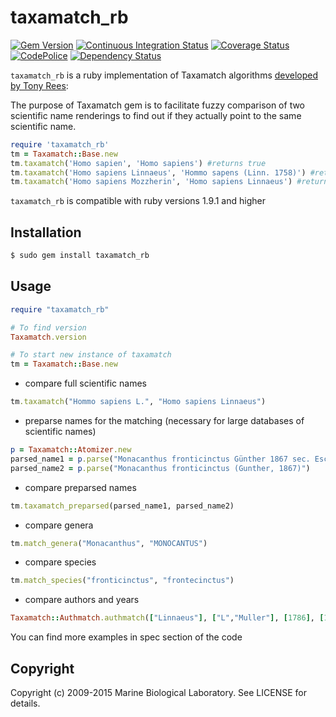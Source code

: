 taxamatch_rb
============

[![Gem Version][1]][2]
[![Continuous Integration Status][3]][4]
[![Coverage Status][5]][6]
[![CodePolice][7]][8]
[![Dependency Status][8]][9]

`taxamatch_rb` is a ruby implementation of Taxamatch algorithms
[developed by Tony Rees][10]:

The purpose of Taxamatch gem is to facilitate fuzzy comparison of
two scientific name renderings to find out if they actually point to
the same scientific name.

```ruby
require 'taxamatch_rb'
tm = Taxamatch::Base.new
tm.taxamatch('Homo sapien', 'Homo sapiens') #returns true
tm.taxamatch('Homo sapiens Linnaeus', 'Hommo sapens (Linn. 1758)') #returns true
tm.taxamatch('Homo sapiens Mozzherin', 'Homo sapiens Linnaeus') #returns false
```

`taxamatch_rb` is compatible with ruby versions 1.9.1 and higher

Installation
------------

```bash
$ sudo gem install taxamatch_rb
```

Usage
-----

```ruby
require "taxamatch_rb"

# To find version
Taxamatch.version

# To start new instance of taxamatch
tm = Taxamatch::Base.new
```

* compare full scientific names

```ruby
tm.taxamatch("Hommo sapiens L.", "Homo sapiens Linnaeus")
```

* preparse names for the matching (necessary for large databases of scientific names)

```ruby
p = Taxamatch::Atomizer.new
parsed_name1 = p.parse("Monacanthus fronticinctus Günther 1867 sec. Eschmeyer 2004")
parsed_name2 = p.parse("Monacanthus fronticinctus (Gunther, 1867)")
```

* compare preparsed names

```ruby
tm.taxamatch_preparsed(parsed_name1, parsed_name2)
```

* compare genera

```ruby
tm.match_genera("Monacanthus", "MONOCANTUS")
```

* compare species

```ruby
tm.match_species("fronticinctus", "frontecinctus")
```

* compare authors and years

```ruby
Taxamatch::Authmatch.authmatch(["Linnaeus"], ["L","Muller"], [1786], [1787])
```

You can find more examples in spec section of the code

Copyright
---------

Copyright (c) 2009-2015 Marine Biological Laboratory. See LICENSE for details.

[1]: https://badge.fury.io/rb/taxamatch_rb.png
[2]: http://badge.fury.io/rb/taxamatch_rb
[3]: https://secure.travis-ci.org/GlobalNamesArchitecture/taxamatch_rb.png
[4]: http://travis-ci.org/GlobalNamesArchitecture/taxamatch_rb
[5]: https://coveralls.io/repos/GlobalNamesArchitecture/taxamatch_rb/badge.png
[6]: https://coveralls.io/r/GlobalNamesArchitecture/taxamatch_rb
[7]: https://codeclimate.com/github/GlobalNamesArchitecture/taxamatch_rb.png
[8]: https://codeclimate.com/github/GlobalNamesArchitecture/taxamatch_rb
[8]: https://gemnasium.com/GlobalNamesArchitecture/taxamatch_rb.png
[9]: https://gemnasium.com/GlobalNamesArchitecture/taxamatch_rb
[10]: http://www.cmar.csiro.au/datacentre/taxamatch.htm
